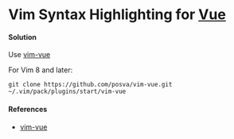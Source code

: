 # Vim Syntax Highlighting for [Vue](https://vuejs.org/)

#### Solution
Use [vim-vue](https://github.com/posva/vim-vue)

For Vim 8 and later:

```
git clone https://github.com/posva/vim-vue.git ~/.vim/pack/plugins/start/vim-vue
```

#### References
* [vim-vue](https://github.com/posva/vim-vue)


